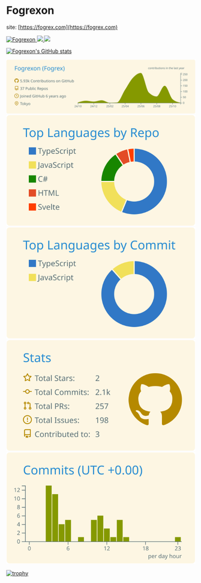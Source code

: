 # Fogrexon

site: [https://fogrex.com](https://fogrex.com)

<p align="left"> 
  <a href="https://github.com/Fogrexon/Fogrexon/">
    <img src="https://komarev.com/ghpvc/?username=Fogrexon" alt="Fogrexon" />
  </a>
  <a href="http://twitter.com/FagLexOn">
    <img height="20" src="https://img.shields.io/twitter/follow/FagLexOn?label=Twitter&logo=twitter&style=flat" />
  </a>
  <a href="https://github.com/Fogrexon">
    <img height="20" src="https://img.shields.io/github/followers/Fogrexon?label=follow&logo=github&style=flat" />
  </a>
</p>

[![Fogrexon's GitHub stats](https://github-readme-stats.vercel.app/api?username=Fogrexon)](https://github.com/anuraghazra/github-readme-stats)

![](https://raw.githubusercontent.com/Fogrexon/Fogrexon/master/profile-summary-card-output/solarized/0-profile-details.svg)
![](https://raw.githubusercontent.com/Fogrexon/Fogrexon/master/profile-summary-card-output/solarized/1-repos-per-language.svg)
![](https://raw.githubusercontent.com/Fogrexon/Fogrexon/master/profile-summary-card-output/solarized/2-most-commit-language.svg)
![](https://raw.githubusercontent.com/Fogrexon/Fogrexon/master/profile-summary-card-output/solarized/3-stats.svg)
![](https://raw.githubusercontent.com/Fogrexon/Fogrexon/master/profile-summary-card-output/solarized/4-productive-time.svg)

[![trophy](https://github-profile-trophy.vercel.app/?username=Fogrexon)](https://github.com/ryo-ma/github-profile-trophy)

